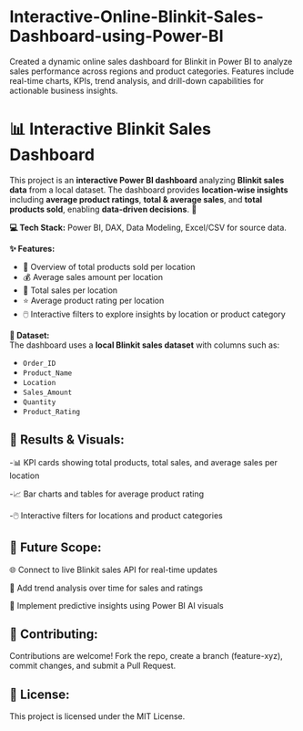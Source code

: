 # Interactive-Online-Blinkit-Sales-Dashboard-using-Power-BI
Created a dynamic online sales dashboard for Blinkit in Power BI to analyze sales performance across regions and product categories. Features include real-time charts, KPIs, trend analysis, and drill-down capabilities for actionable business insights.

# 📊 Interactive Blinkit Sales Dashboard

This project is an **interactive Power BI dashboard** analyzing **Blinkit sales data** from a local dataset. The dashboard provides **location-wise insights** including **average product ratings**, **total & average sales**, and **total products sold**, enabling **data-driven decisions**. 🚀

**💻 Tech Stack:** Power BI, DAX, Data Modeling, Excel/CSV for source data.

**✨ Features:**
- 📍 Overview of total products sold per location  
- 💰 Average sales amount per location  
- 🛒 Total sales per location  
- ⭐ Average product rating per location  
- 🖱️ Interactive filters to explore insights by location or product category  

**📑 Dataset:**  
The dashboard uses a **local Blinkit sales dataset** with columns such as:  
- `Order_ID`  
- `Product_Name`  
- `Location`  
- `Sales_Amount`  
- `Quantity`  
- `Product_Rating`  

## 📸 Results & Visuals:

-📊 KPI cards showing total products, total sales, and average sales per location

-📈 Bar charts and tables for average product rating

-🖱️ Interactive filters for locations and product categories

## 🔮 Future Scope:

🌐 Connect to live Blinkit sales API for real-time updates

📅 Add trend analysis over time for sales and ratings

🤖 Implement predictive insights using Power BI AI visuals

## 🤝 Contributing:
Contributions are welcome! Fork the repo, create a branch (feature-xyz), commit changes, and submit a Pull Request.

## 📜 License:
This project is licensed under the MIT License.
